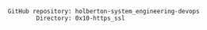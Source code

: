         GitHub repository: holberton-system_engineering-devops
                 Directory: 0x10-https_ssl
